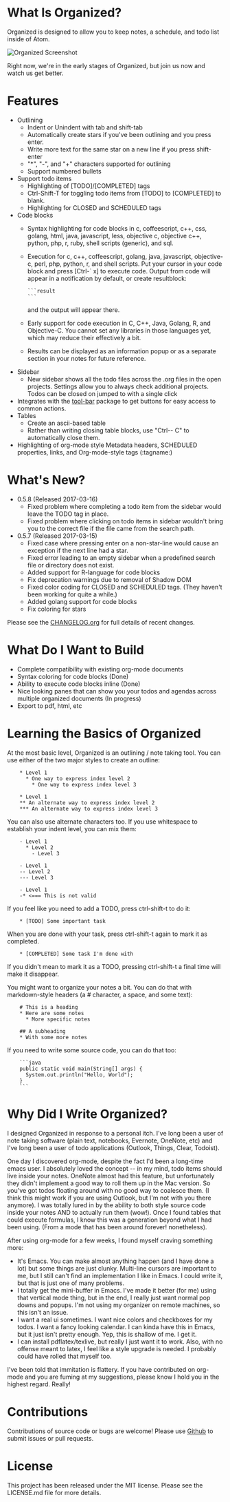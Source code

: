 # What Is Organized?

Organized is designed to allow you to keep notes, a schedule, and todo list
inside of Atom.

![Organized Screenshot](https://raw.githubusercontent.com/MattFlower/organized/master/screenshots/0_5_0.gif)

Right now, we're in the early stages of Organized, but join us now and watch
us get better.

# Features
* Outlining
  * Indent or Unindent with tab and shift-tab
  * Automatically create stars if you've been outlining and you press enter.
  * Write more text for the same star on a new line if you press shift-enter
  * "*", "-", and "+" characters supported for outlining
  * Support numbered bullets
* Support todo items
  * Highlighting of [TODO]/[COMPLETED] tags
  * Ctrl-Shift-T for toggling todo items from [TODO] to [COMPLETED] to blank.
  * Highlighting for CLOSED and SCHEDULED tags
* Code blocks
  * Syntax highlighting for code blocks in c, coffeescript, c++, css, golang, html, java,
    javascript, less, objective c, objective c++, python, php, r, ruby, shell scripts (generic), and sql.
  * Execution for c, c++, coffeescript, golang, java, javascript, objective-c, perl, php, python, r, and shell
    scripts.  Put your cursor in your code block and press [Ctrl-` x] to execute code.  Output from
    code will appear in a notification by default, or create resultblock:

    ~~~~
    ```result
    ```
    ~~~~

    and the output will appear there.
  * Early support for code execution in C, C++, Java, Golang, R, and Objective-C.  You cannot set any libraries in
    those languages yet, which may reduce their effectively a bit.
  * Results can be displayed as an information popup or as a separate section in
    your notes for future reference.
* Sidebar
  * New sidebar shows all the todo files across the .org files in the open projects.  Settings allow you
    to always check additional projects.  Todos can be closed on jumped to with a single click
* Integrates with the [tool-bar](https://atom.io/packages/tool-bar) package to get buttons for easy access
  to common actions.
* Tables
  * Create an ascii-based table
  * Rather than writing closing table blocks, use "Ctrl-- C" to automatically close them.
* Highlighting of org-mode style Metadata headers, SCHEDULED properties, links, and
  Org-mode-style tags (:tagname:)


# What's New?
* 0.5.8 (Released 2017-03-16)
  * Fixed problem where completing a todo item from the sidebar would leave the TODO tag in place.
  * Fixed problem where clicking on todo items in sidebar wouldn't bring you to the correct file if the file came
    from the search path.
* 0.5.7 (Released 2017-03-15)
  * Fixed case where pressing enter on a non-star-line would cause an exception if the next line had a star.
  * Fixed error leading to an empty sidebar when a predefined search file or directory does not exist.
  * Added support for R-language for code blocks
  * Fix deprecation warnings due to removal of Shadow DOM
  * Fixed color coding for CLOSED and SCHEDULED tags.  (They haven't been working for quite a while.)
  * Added golang support for code blocks
  * Fix coloring for stars

Please see the [CHANGELOG.org](https://raw.githubusercontent.com/MattFlower/organized/master/CHANGELOG.org)
for full details of recent changes.


# What Do I Want to Build
* Complete compatibility with existing org-mode documents
* Syntax coloring for code blocks (Done)
* Ability to execute code blocks inline (Done)
* Nice looking panes that can show you your todos and agendas across multiple organized documents (In progress)
* Export to pdf, html, etc

# Learning the Basics of Organized
At the most basic level, Organized is an outlining / note taking tool.  You can
use either of the two major styles to create an outline:

```
    * Level 1
      * One way to express index level 2
        * One way to express index level 3

    * Level 1
    ** An alternate way to express index level 2
    *** An alternate way to express index level 3
```

You can also use alternate characters too.  If you use whitespace to establish
your indent level, you can mix them:

```
    - Level 1
      * Level 2
        - Level 3

    - Level 1
    -- Level 2
    --- Level 3

    - Level 1
    -* <=== This is not valid
```

If you feel like you need to add a TODO, press ctrl-shift-t to do it:

```
    * [TODO] Some important task
```

When you are done with your task, press ctrl-shift-t again to mark it as completed.

```
    * [COMPLETED] Some task I'm done with
```

If you didn't mean to mark it as a TODO, pressing ctrl-shift-t a final time
will make it disappear.

You might want to organize your notes a bit.  You can do that with markdown-style headers (a # character, a space, and some text):

```
    # This is a heading
    * Here are some notes
      * More specific notes

    ## A subheading
    * With some more notes
```

If you need to write some source code, you can do that too:

~~~~
    ```java
    public static void main(String[] args) {
      System.out.println("Hello, World");
    }
    ```
~~~~

# Why Did I Write Organized?
I designed Organized in response to a personal itch.  I've long been a user
of note taking software (plain text, notebooks, Evernote, OneNote, etc) and
I've long been a user of todo applications (Outlook, Things, Clear, Todoist).

One day I discovered org-mode, despite the fact I'd been a long-time emacs user.
I absolutely loved the concept -- in my mind, todo items should live inside your
notes.  OneNote almost had this feature, but unfortunately they didn't
implement a good way to roll them up in the Mac version.  So you've got todos
floating around with no good way to coalesce them.  (I think this might work
if you are using Outlook, but I'm not with you there anymore).  I was totally
lured in by the ability to both style source code inside your notes AND to
actually run them (wow!).  Once I found tables that could execute formulas,
I know this was a generation beyond what I had been using.  (From a mode that
has been around forever! nonetheless).

After using org-mode for a few weeks, I found myself craving something more:

* It's Emacs.  You can make almost anything happen (and I have done a lot) but
  some things are just clunky.  Multi-line cursors are important to me, but I
  still can't find an implementation I like in Emacs.  I could write it, but
  that is just one of many problems.
* I totally get the mini-buffer in Emacs.  I've made it better (for me) using
  that vertical mode thing, but in the end, I really just want normal pop downs
  and popups.  I'm not using my organizer on remote machines, so this isn't an
  issue.
* I want a real ui sometimes.  I want nice colors and checkboxes for my todos.
  I want a fancy looking calendar.  I can kinda have this in Emacs, but it just
  isn't pretty enough.  Yep, this is shallow of me.  I get it.
* I can install pdflatex/texlive, but really I just want it to work.  Also, with
  no offense meant to latex, I feel like a style upgrade is needed.  I probably
  could have rolled that myself too.

I've been told that immitation is flattery.  If you have contributed on org-mode
and you are fuming at my suggestions, please know I hold you in the highest
regard.  Really!

# Contributions
Contributions of source code or bugs are welcome!  Please use [Github](https://github.com/MattFlower/organized) to submit
issues or pull requests.

# License
This project has been released under the MIT license.  Please see the
LICENSE.md file for more details.
